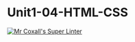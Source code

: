 # Unit1-04-HTML-CSS

[![Mr Coxall's Super Linter](https://github.com/ICD2O-Digital-Tech-AtriSarker/Unit1-04-HTML-CSS/actions/workflows/main.yml/badge.svg)](https://github.com/ICD2O-Digital-Tech-AtriSarker/Unit1-04-HTML-CSS/actions/workflows/main.yml)
